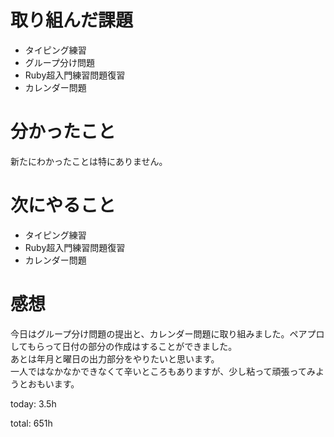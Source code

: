 #  取り組んだ課題
- タイピング練習
- グループ分け問題
- Ruby超入門練習問題復習
- カレンダー問題
  

# 分かったこと
新たにわかったことは特にありません。
  
  

# 次にやること
- タイピング練習
- Ruby超入門練習問題復習
- カレンダー問題


# 感想
今日はグループ分け問題の提出と、カレンダー問題に取り組みました。ペアプロしてもらって日付の部分の作成はすることができました。  
あとは年月と曜日の出力部分をやりたいと思います。  
一人ではなかなかできなくて辛いところもありますが、少し粘って頑張ってみようとおもいます。

today: 3.5h

total: 651h
